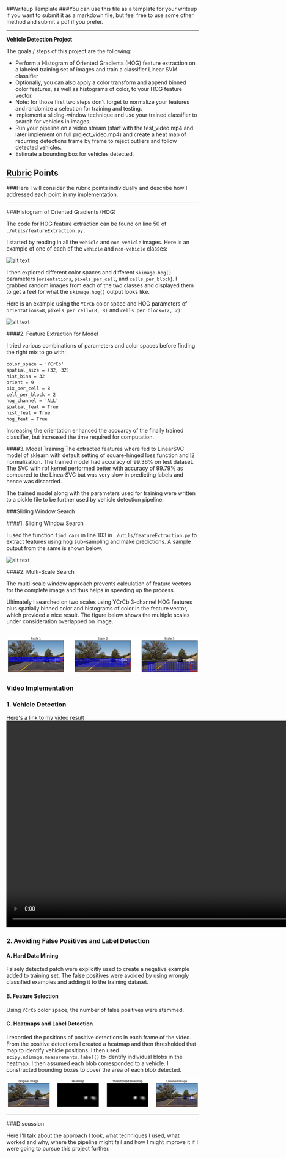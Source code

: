 ##Writeup Template
###You can use this file as a template for your writeup if you want to submit it as a markdown file, but feel free to use some other method and submit a pdf if you prefer.

---

**Vehicle Detection Project**

The goals / steps of this project are the following:

* Perform a Histogram of Oriented Gradients (HOG) feature extraction on a labeled training set of images and train a classifier Linear SVM classifier
* Optionally, you can also apply a color transform and append binned color features, as well as histograms of color, to your HOG feature vector. 
* Note: for those first two steps don't forget to normalize your features and randomize a selection for training and testing.
* Implement a sliding-window technique and use your trained classifier to search for vehicles in images.
* Run your pipeline on a video stream (start with the test_video.mp4 and later implement on full project_video.mp4) and create a heat map of recurring detections frame by frame to reject outliers and follow detected vehicles.
* Estimate a bounding box for vehicles detected.

[//]: # (Image References)
[image1]: ./examples/car_not_car.png 
[image2]: ./examples/HOG_example.jpg
[image3]: ./examples/sliding_windows.jpg
[image4]: ./examples/sliding_window.jpg
[image5]: ./examples/bboxes_and_heat.png
[image6]: ./examples/labels_map.png
[image7]: ./examples/output_bboxes.png
[video1]: ./project_video.mp4

## [Rubric](https://review.udacity.com/#!/rubrics/513/view) Points
###Here I will consider the rubric points individually and describe how I addressed each point in my implementation.  

---

###Histogram of Oriented Gradients (HOG)

The code for HOG feature extraction can be found on line 50 of `./utils/featureExtraction.py.`

I started by reading in all the `vehicle` and `non-vehicle` images.  Here is an example of one of each of the `vehicle` and `non-vehicle` classes:

![alt text][image1]

I then explored different color spaces and different `skimage.hog()` parameters (`orientations`, `pixels_per_cell`, and `cells_per_block`).  I grabbed random images from each of the two classes and displayed them to get a feel for what the `skimage.hog()` output looks like.

Here is an example using the `YCrCb` color space and HOG parameters of `orientations=8`, `pixels_per_cell=(8, 8)` and `cells_per_block=(2, 2)`:


![alt text][image2]

####2. Feature Extraction for Model

I tried various combinations of parameters and color spaces before finding the right mix to go with:
```
color_space = 'YCrCb'
spatial_size = (32, 32)
hist_bins = 32
orient = 9
pix_per_cell = 8
cell_per_block = 2
hog_channel = 'ALL'
spatial_feat = True
hist_feat = True
hog_feat = True
```
Increasing the orientation enhanced the accuarcy of the finally trained classifier, but increased the time required for computation.

####3. Model Training
The extracted features where fed to LinearSVC model of sklearn with default setting of square-hinged loss function and l2 normalization. The trained model had accuracy of 99.36% on test dataset. The SVC with rbf kernel performed better with accuracy of 99.79% as compared to the LinearSVC but was very slow in predicting labels and hence was discarded.

The trained model along with the parameters used for training were written to a pickle file to be further used by vehicle detection pipeline.

###Sliding Window Search

####1. Sliding Window Search

I used the function `find_cars` in line 103 in `./utils/featureExtraction.py` to extract features using hog sub-sampling and make predictions.  A sample output from the same is shown below.

![alt text][image3]

####2. Multi-Scale Search

The multi-scale window approach prevents calculation of feature vectors for the complete image and thus helps in speeding up the process. 

Ultimately I searched on two scales using YCrCb 3-channel HOG features plus spatially binned color and histograms of color in the feature vector, which provided a nice result.  The figure below shows the multiple scales under consideration overlapped on image.

![png](./output_images/output_12_0.png)
---

### Video Implementation

### 1. Vehicle Detection
Here's a [link to my video result](./project_video_output_without_lanes.mp4)
<video width="960" height="540" controls>
  <source src="project_video_output_without_lanes.mp4">
</video>

### 2. Avoiding False Positives and Label Detection

#### A. Hard Data Mining
Falsely detected patch were explicitly used to create a negative example added to training set. The false positives were avoided by using wrongly classified examples and adding it to the training dataset.

#### B. Feature Selection
Using `YCrCb` color space, the number of false positives were stemmed.

#### C. Heatmaps and Label Detection
I recorded the positions of positive detections in each frame of the video.  From the positive detections I created a heatmap and then thresholded that map to identify vehicle positions.  I then used `scipy.ndimage.measurements.label()` to identify individual blobs in the heatmap.  I then assumed each blob corresponded to a vehicle.  I constructed bounding boxes to cover the area of each blob detected.  

![png](./output_images/output_14_1.png) 

---

###Discussion

Here I'll talk about the approach I took, what techniques I used, what worked and why, where the pipeline might fail and how I might improve it if I were going to pursue this project further.  

